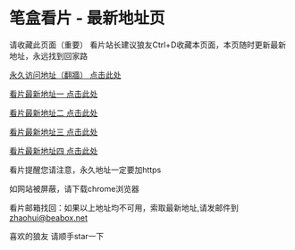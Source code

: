# 笔盒看片 - 最新地址页

请收藏此页面（重要）
看片站长建议狼友Ctrl+D收藏本页面，本页随时更新最新地址，永远找到回家路

[永久访问地址（翻牆） 点击此处](https://beabox.net/)

[看片最新地址一 点击此处](https://bhc7v4r6t6g4.shop)

[看片最新地址二 点击此处](https://bhc8v7x7t0y8.shop)

[看片最新地址三 点击此处](https://bhi7b9a5f2z5.shop)

[看片最新地址四 点击此处](https://bhs3h2k2t1t6.shop)

看片提醒您请注意，永久地址一定要加https

如网站被屏蔽，请下载chrome浏览器

看片邮箱找回：如果以上地址均不可用，索取最新地址,请发邮件到 zhaohui@beabox.net

喜欢的狼友 请顺手star一下